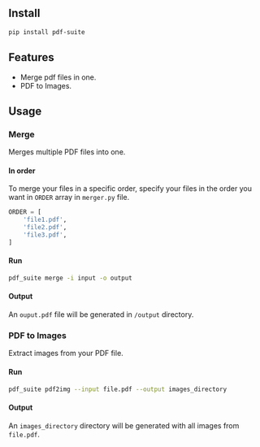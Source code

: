 ## Install
```bash
pip install pdf-suite
```

## Features
- Merge pdf files in one.
- PDF to Images.

## Usage

### Merge
Merges multiple PDF files into one.

#### In order
To merge your files in a specific order, specify your files in the order you want in `ORDER` array in `merger.py` file.

```python
ORDER = [
    'file1.pdf',
    'file2.pdf',
    'file3.pdf',
]
```

#### Run
```bash
pdf_suite merge -i input -o output
```

#### Output
An `ouput.pdf` file will be generated in `/output` directory.

### PDF to Images
Extract images from your PDF file.

#### Run
```bash
pdf_suite pdf2img --input file.pdf --output images_directory
```

#### Output
An `images_directory` directory will be generated with all images from `file.pdf`.
